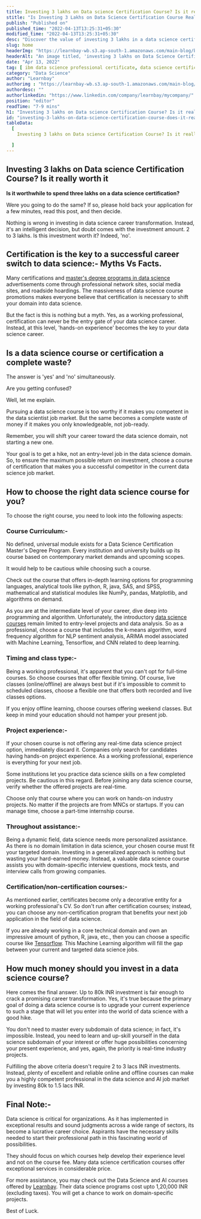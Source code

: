 ```yaml
---
title: Investing 3 lakhs on Data science Certification Course? Is it really worth it
stitle: "Is Investing 3 Lakhs on Data Science Certification Course Really Worth It?"
publish: "Published on"
published_time: "2022-04-13T13:25:31+05:30"
modified_time: "2022-04-13T13:25:31+05:30"
desc: "Discover the value of investing 3 lakhs in a data science certification course. Learn about the benefits, job prospects, and ROI to make an informed decision."
slug: home
headerImg: "https://learnbay-wb.s3.ap-south-1.amazonaws.com/main-blog/blog/invest.jpeg"
headerAlt: "An image titled, 'investing 3 lakhs on Data Science Certification course? is it really worth it?' shows a bag with a dollar sign and a convocation hat."
date: "Apr 13, 2022"
tag: [ ibm data science professional certificate, data science certification course fees, ibm data science professional certificate cost in india, best data science certification course online ]
category: "Data Science"
author: "Learnbay"
authorimg : "https://learnbay-wb.s3.ap-south-1.amazonaws.com/main-blog/blog/learnbay-admin.webp"
authordesc: ""
authorlinkedin: "https://www.linkedin.com/company/learnbay/mycompany/"
position: "editor"
readTime: "7-9 mins"
h1: "Investing 3 lakhs on Data science Certification Course? Is it really worth it"
id: "investing-3-lakhs-on-data-science-certification-course-does-it-really-worth"
tableData:
  [
    Investing 3 lakhs on Data science Certification Course? Is it really worth it, Certification is the key to a successful career switch to data science:- Myths Vs Facts., Is a data science course or certification a complete waste?, How to choose the right data science course for you?, Course Curriculum:-, Timing and class type:-, Project experience:-, Throughout assistance:-, Certification/non-certification courses:-, Final Note:-

  ]
---
```


## Investing 3 lakhs on Data science Certification Course? Is it really worth it

**Is it worthwhile to spend three lakhs on a data science certification?**

Were you going to do the same? If so, please hold back your application for a few minutes, read this post, and then decide.

Nothing is wrong in investing in data science career transformation. Instead, it's an intelligent decision, but doubt comes with the investment amount. 2 to 3 lakhs. Is this investment worth it? Indeed, 'no'.

## Certification is the key to a successful career switch to data science:- Myths Vs Facts. 

Many certifications and <a href="https://www.learnbay.co/data-science-ai-masters-program" target="_blank">master's degree programs in data science</a> advertisements come through professional network sites, social media sites, and roadside hoardings. The massiveness of data science course promotions makes everyone believe that certification is necessary to shift your domain into data science.

But the fact is this is nothing but a myth. Yes, as a working professional, certification can never be the entry gate of your data science career. Instead, at this level, 'hands-on experience' becomes the key to your data science career.

## Is a data science course or certification a complete waste?    

The answer is 'yes' and 'no' simultaneously.

Are you getting confused?

Well, let me explain.

Pursuing a data science course is too worthy if it makes you competent in the data scientist job market. But the same becomes a complete waste of money if it makes you only knowledgeable, not job-ready.

Remember, you will shift your career toward the data science domain, not starting a new one.

Your goal is to get a hike, not an entry-level job in the data science domain. So, to ensure the maximum possible return on investment, choose a course of certification that makes you a successful competitor in the current data science job market.

## How to choose the right data science course for you?   


To choose the right course, you need to look into the following aspects:

### Course Curriculum:-      

No defined, universal module exists for a Data Science Certification Master's Degree Program. Every institution and university builds up its course based on contemporary market demands and upcoming scopes.

It would help to be cautious while choosing such a course.

Check out the course that offers in-depth learning options for programming languages, analytical tools like python, R, java, SAS, and SPSS, mathematical and statistical modules like NumPy, pandas, Matplotlib, and algorithms on demand.

As you are at the intermediate level of your career, dive deep into programming and algorithm. Unfortunately, the introductory <a href="https://www.learnbay.co/data-science-certification-courses" target="_blank">data science courses</a> remain limited to entry-level projects and data analysis. So as a professional, choose a course that includes the k-means algorithm, word frequency algorithm for NLP sentiment analysis, ARIMA model associated with Machine Learning, Tensorflow, and CNN related to deep learning.

### Timing and class type:-    

Being a working professional, it's apparent that you can't opt for full-time courses. So choose courses that offer flexible timing. Of course, live classes (online/offline) are always best but if it's impossible to commit to scheduled classes, choose a flexible one that offers both recorded and live classes options.

If you enjoy offline learning, choose courses offering weekend classes. But keep in mind your education should not hamper your present job.

### Project experience:-

If your chosen course is not offering any real-time data science project option, immediately discard it. Companies only search for candidates having hands-on project experience. As a working professional, experience is everything for your next job.

Some institutions let you practice data science skills on a few completed projects. Be cautious in this regard. Before joining any data science course, verify whether the offered projects are real-time.

Choose only that course where you can work on hands-on industry projects. No matter if the projects are from MNCs or startups. If you can manage time, choose a part-time internship course.

### Throughout assistance:-      

Being a dynamic field, data science needs more personalized assistance. As there is no domain limitation in data science, your chosen course must fit your targeted domain. Investing in a generalized approach is nothing but wasting your hard-earned money. Instead, a valuable data science course assists you with domain-specific interview questions, mock tests, and interview calls from growing companies.

### Certification/non-certification courses:-

As mentioned earlier, certificates become only a decorative entity for a working professional's CV. So don't run after certification courses; instead, you can choose any non-certification program that benefits your next job application in the field of data science.

If you are already working in a core technical domain and own an impressive amount of python, R, java, etc., then you can choose a specific course like <a href="https://www.tensorflow.org/" target="_blank" rel="nofollow">Tensorflow</a>. This Machine Learning algorithm will fill the gap between your current and targeted data science jobs.

## How much money should you invest in a data science course?

Here comes the final answer. Up to 80k INR investment is fair enough to crack a promising career transformation. Yes, it's true because the primary goal of doing a data science course is to upgrade your current experience to such a stage that will let you enter into the world of data science with a good hike.

You don't need to master every subdomain of data science; in fact, it's impossible. Instead, you need to learn and up-skill yourself in the data science subdomain of your interest or offer huge possibilities concerning your present experience, and yes, again, the priority is real-time industry projects.

Fulfilling the above criteria doesn't require 2 to 3 lacs INR investments. Instead, plenty of excellent and reliable online and offline courses can make you a highly competent professional in the data science and AI job market by investing 80k to 1.5 lacs INR.

## Final Note:-   

Data science is critical for organizations. As it has implemented in exceptional results and sound judgments across a wide range of sectors, its become a lucrative career choice. Aspirants have the necessary skills needed to start their professional path in this fascinating world of possibilities.

They should focus on which courses help develop their experience level and not on the course fee. Many data science certification courses offer exceptional services in considerable price.

For more assistance, you may check out the Data Science and AI courses offered by <a href="https://www.learnbay.co/" target="_blank">Learnbay</a>. Their data science programs cost upto 1,20,000 INR (excluding taxes). You will get a chance to work on domain-specific projects.

Best of Luck.